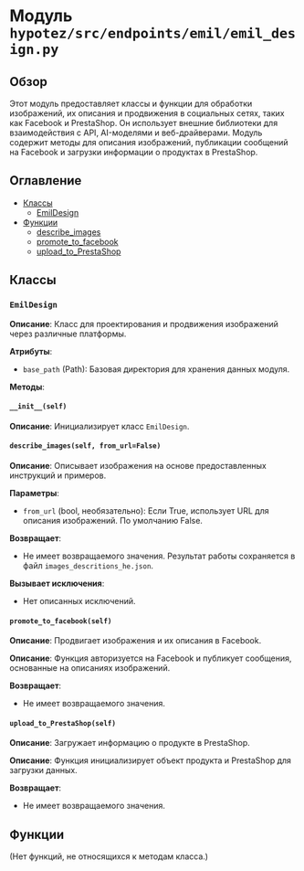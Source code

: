 # Модуль `hypotez/src/endpoints/emil/emil_design.py`

## Обзор

Этот модуль предоставляет классы и функции для обработки изображений, их описания и продвижения в социальных сетях, таких как Facebook и PrestaShop. Он использует внешние библиотеки для взаимодействия с API, AI-моделями и веб-драйверами. Модуль содержит методы для описания изображений, публикации сообщений на Facebook и загрузки информации о продуктах в PrestaShop.

## Оглавление

* [Классы](#классы)
    * [EmilDesign](#emildesign)
* [Функции](#функции)
    * [describe_images](#describe_images)
    * [promote_to_facebook](#promote_to_facebook)
    * [upload_to_PrestaShop](#upload_to_prestashop)

## Классы

### `EmilDesign`

**Описание**: Класс для проектирования и продвижения изображений через различные платформы.

**Атрибуты**:
* `base_path` (Path): Базовая директория для хранения данных модуля.

**Методы**:

#### `__init__(self)`

**Описание**: Инициализирует класс `EmilDesign`.

#### `describe_images(self, from_url=False)`

**Описание**: Описывает изображения на основе предоставленных инструкций и примеров.

**Параметры**:
* `from_url` (bool, необязательно): Если True, использует URL для описания изображений. По умолчанию False.

**Возвращает**:
*  Не имеет возвращаемого значения. Результат работы сохраняется в файл `images_descritions_he.json`.

**Вызывает исключения**:
* Нет описанных исключений.


#### `promote_to_facebook(self)`

**Описание**: Продвигает изображения и их описания в Facebook.

**Описание**: Функция авторизуется на Facebook и публикует сообщения, основанные на описаниях изображений.

**Возвращает**:
*  Не имеет возвращаемого значения.


#### `upload_to_PrestaShop(self)`

**Описание**: Загружает информацию о продукте в PrestaShop.

**Описание**: Функция инициализирует объект продукта и PrestaShop для загрузки данных.

**Возвращает**:
*  Не имеет возвращаемого значения.


## Функции

(Нет функций, не относящихся к методам класса.)


```
